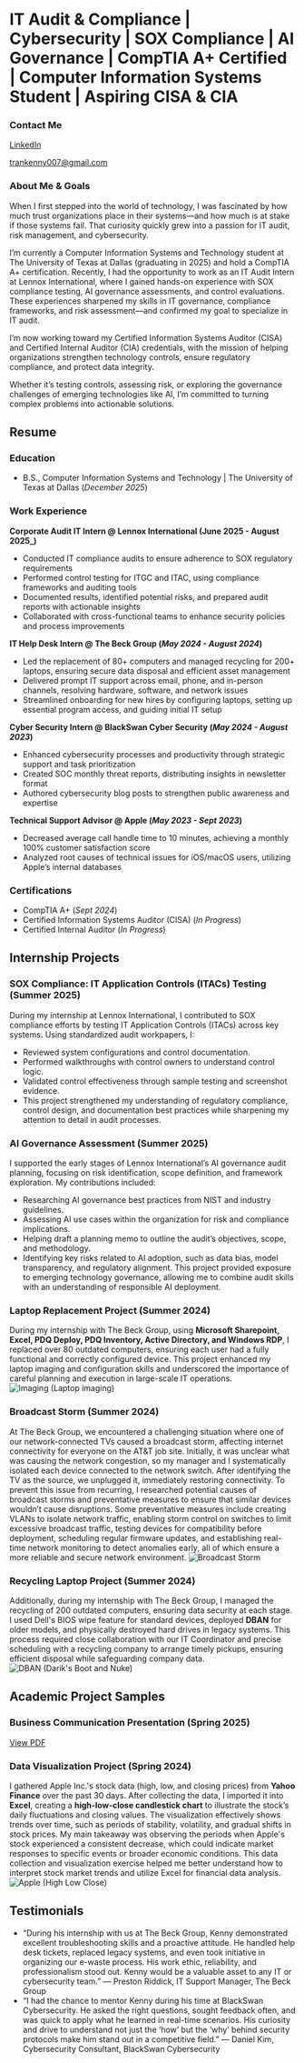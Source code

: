 # IT Audit & Compliance | Cybersecurity | SOX Compliance | AI Governance | CompTIA A+ Certified | Computer Information Systems Student | Aspiring CISA & CIA


### Contact Me
[LinkedIn](https://www.linkedin.com/in/kenny-tran10/)

trankenny007@gmail.com

### About Me & Goals
When I first stepped into the world of technology, I was fascinated by how much trust organizations place in their systems—and how much is at stake if those systems fail. That curiosity quickly grew into a passion for IT audit, risk management, and cybersecurity.

I’m currently a Computer Information Systems and Technology student at The University of Texas at Dallas (graduating in 2025) and hold a CompTIA A+ certification. Recently, I had the opportunity to work as an IT Audit Intern at Lennox International, where I gained hands-on experience with SOX compliance testing, AI governance assessments, and control evaluations. These experiences sharpened my skills in IT governance, compliance frameworks, and risk assessment—and confirmed my goal to specialize in IT audit.

I’m now working toward my Certified Information Systems Auditor (CISA) and Certified Internal Auditor (CIA) credentials, with the mission of helping organizations strengthen technology controls, ensure regulatory compliance, and protect data integrity.

Whether it’s testing controls, assessing risk, or exploring the governance challenges of emerging technologies like AI, I’m committed to turning complex problems into actionable solutions.

## Resume

### Education
- B.S., Computer Information Systems and Technology | The University of Texas at Dallas (_December 2025_) 

### Work Experience

**Corporate Audit IT Intern  @ Lennox International  (June 2025 - August 2025_)**
-	Conducted IT compliance audits to ensure adherence to SOX regulatory requirements
-	Performed control testing for ITGC and ITAC, using compliance frameworks and auditing tools
- Documented results, identified potential risks, and prepared audit reports with actionable insights
-	Collaborated with cross-functional teams to enhance security policies and process improvements

  
**IT Help Desk Intern @ The Beck Group (_May 2024 - August 2024_)**
- Led the replacement of 80+ computers and managed recycling for 200+ laptops, ensuring secure data disposal and efficient asset management
- Delivered prompt IT support across email, phone, and in-person channels, resolving hardware, software, and network issues
- Streamlined onboarding for new hires by configuring laptops, setting up essential program access, and guiding initial IT setup

**Cyber Security Intern @ BlackSwan Cyber Security (_May 2024 - August 2023_)**
-	Enhanced cybersecurity processes and productivity through strategic support and task prioritization
-	Created SOC monthly threat reports, distributing insights in newsletter format
-	Authored cybersecurity blog posts to strengthen public awareness and expertise


**Technical Support Advisor @ Apple (_May 2023 - Sept 2023_)**
- Decreased average call handle time to 10 minutes, achieving a monthly 100% customer satisfaction score
- Analyzed root causes of technical issues for iOS/macOS users, utilizing Apple’s internal databases

### Certifications
- CompTIA A+ (_Sept 2024_)
- Certified Information Systems Auditor (CISA) (_In Progress_)
- Certified Internal Auditor (_In Progress_)
  
## Internship Projects

### SOX Compliance: IT Application Controls (ITACs) Testing (Summer 2025)
During my internship at Lennox International, I contributed to SOX compliance efforts by testing IT Application Controls (ITACs) across key systems. Using standardized audit workpapers, I:
- Reviewed system configurations and control documentation.
- Performed walkthroughs with control owners to understand control logic.
- Validated control effectiveness through sample testing and screenshot evidence.
- This project strengthened my understanding of regulatory compliance, control design, and documentation best practices while sharpening my attention to detail in audit processes.

### AI Governance Assessment (Summer 2025)
I supported the early stages of Lennox International’s AI governance audit planning, focusing on risk identification, scope definition, and framework exploration. My contributions included:
- Researching AI governance best practices from NIST and industry guidelines.
- Assessing AI use cases within the organization for risk and compliance implications.
- Helping draft a planning memo to outline the audit’s objectives, scope, and methodology.
- Identifying key risks related to AI adoption, such as data bias, model transparency, and regulatory alignment.
This project provided exposure to emerging technology governance, allowing me to combine audit skills with an understanding of responsible AI deployment.

### Laptop Replacement Project (Summer 2024)

During my internship with The Beck Group, using **Microsoft Sharepoint, Excel, PDQ Deploy, PDQ Inventory, Active Directory, and Windows RDP**, I replaced over 80 outdated computers, ensuring each user had a fully functional and correctly configured device. This project enhanced my laptop imaging and configuration skills and underscored the importance of careful planning and execution in large-scale IT operations.
![Imaging (Laptop imaging)](/assets/image1.jpg)

### Broadcast Storm (Summer 2024)
At The Beck Group, we encountered a challenging situation where one of our network-connected TVs caused a broadcast storm, affecting internet connectivity for everyone on the AT&T job site. Initially, it was unclear what was causing the network congestion, so my manager and I systematically isolated each device connected to the network switch. After identifying the TV as the source, we unplugged it, immediately restoring connectivity.
To prevent this issue from recurring, I researched potential causes of broadcast storms and preventative measures to ensure that similar devices wouldn’t cause disruptions. Some preventative measures include creating VLANs to isolate network traffic, enabling storm control on switches to limit excessive broadcast traffic, testing devices for compatibility before deployment, scheduling regular firmware updates, and establishing real-time network monitoring to detect anomalies early, all of which ensure a more reliable and secure network environment.
![Broadcast Storm](/assets/broadcastStorm.jpg)

### Recycling Laptop Project (Summer 2024)

Additionally, during my internship with The Beck Group, I managed the recycling of 200 outdated computers, ensuring data security at each stage. I used Dell's BIOS wipe feature for standard devices, deployed **DBAN** for older models, and physically destroyed hard drives in legacy systems. This process required close collaboration with our IT Coordinator and precise scheduling with a recycling company to arrange timely pickups, ensuring efficient disposal while safeguarding company data.
![DBAN (Darik's Boot and Nuke)](/assets/Dban11.png)




## Academic Project Samples

### Business Communication Presentation (Spring 2025)
[View PDF](https://github.com/kennytran10/portfolio/blob/main/assets/BCOMPresentation.pdf)

### Data Visualization Project (Spring 2024)
I gathered Apple Inc.'s stock data (high, low, and closing prices) from **Yahoo Finance** over the past 30 days. After collecting the data, I imported it into **Excel**, creating a **high-low-close candlestick chart** to illustrate the stock’s daily fluctuations and closing values.
The visualization effectively shows trends over time, such as periods of stability, volatility, and gradual shifts in stock prices. My main takeaway was observing the periods when Apple's stock experienced a consistent decrease, which could indicate market responses to specific events or broader economic conditions. This data collection and visualization exercise helped me better understand how to interpret stock market trends and utilize Excel for financial data analysis.
![Apple (High Low Close)](/assets/AppleGraph.png)


## Testimonials
-	“During his internship with us at The Beck Group, Kenny demonstrated excellent troubleshooting skills and a proactive attitude. He handled help desk tickets, replaced legacy systems, and even took initiative in organizing our e-waste process. His work ethic, reliability, and professionalism stood out. Kenny would be a valuable asset to any IT or cybersecurity team.”
— Preston Riddick, IT Support Manager, The Beck Group
-	“I had the chance to mentor Kenny during his time at BlackSwan Cybersecurity. He asked the right questions, sought feedback often, and was quick to apply what he learned in real-time scenarios. His curiosity and drive to understand not just the ‘how’ but the ‘why’ behind security protocols make him stand out in a competitive field.”
— Daniel Kim, Cybersecurity Consultant, BlackSwan Cybersecurity
